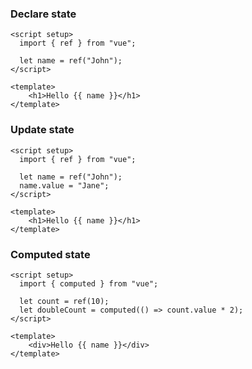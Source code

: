 ### Declare state
```vue
<script setup>
  import { ref } from "vue";

  let name = ref("John");
</script>

<template>
    <h1>Hello {{ name }}</h1>
</template>
```
### Update state
```vue
<script setup>
  import { ref } from "vue";

  let name = ref("John");
  name.value = "Jane";
</script>

<template>
    <h1>Hello {{ name }}</h1>
</template>
```
### Computed state
```vue
<script setup>
  import { computed } from "vue";

  let count = ref(10);
  let doubleCount = computed(() => count.value * 2);
</script>

<template>
    <div>Hello {{ name }}</div>
</template>
```
